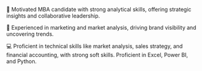 🌟 Motivated MBA candidate with strong analytical skills, offering strategic insights and collaborative leadership.

🚀 Experienced in marketing and market analysis, driving brand visibility and uncovering trends.

💻 Proficient in technical skills like market analysis, sales strategy, and financial accounting, with strong soft skills. Proficient in Excel, Power BI, and Python.
